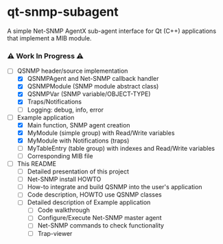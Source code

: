 # qt-snmp-subagent
A simple Net-SNMP AgentX sub-agent interface for Qt (C++) applications that implement a MIB module.

### :warning: Work In Progress :warning:
- [ ] QSNMP header/source implementation
  - [x] QSNMPAgent and Net-SNMP callback handler
  - [x] QSNMPModule (SNMP module abstract class)
  - [x] QSNMPVar (SNMP variable/OBJECT-TYPE)
  - [x] Traps/Notifications
  - [ ] Logging: debug, info, error
- [ ] Example application
  - [x] Main function, SNMP agent creation
  - [x] MyModule (simple group) with Read/Write variables
  - [x] MyModule with Notifications (traps)
  - [ ] MyTableEntry (table group) with indexes and Read/Write variables
  - [ ] Corresponding MIB file
- [ ] This README
  - [ ] Detailed presentation of this project
  - [ ] Net-SNMP install HOWTO
  - [ ] How-to integrate and build QSNMP into the user's application
  - [ ] Code description, HOWTO use QSNMP classes
  - [ ] Detailed description of Example application
    - [ ] Code walkthrough
    - [ ] Configure/Execute Net-SNMP master agent
    - [ ] Net-SNMP commands to check functionality
    - [ ] Trap-viewer
